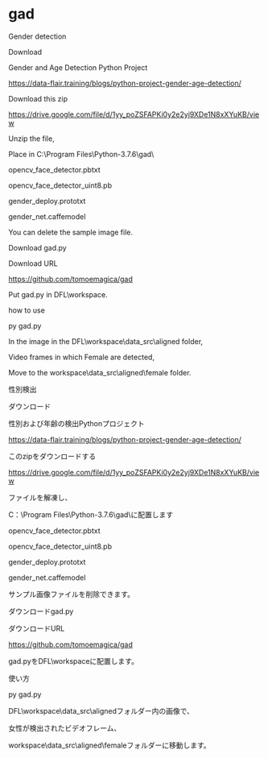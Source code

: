 # gad

 Gender detection
 
 Download
 
 Gender and Age Detection Python Project
 
 https://data-flair.training/blogs/python-project-gender-age-detection/
 
 Download this zip
 
 https://drive.google.com/file/d/1yy_poZSFAPKi0y2e2yj9XDe1N8xXYuKB/view
 
Unzip the file,

Place in C:\Program Files\Python-3.7.6\gad\

opencv_face_detector.pbtxt

opencv_face_detector_uint8.pb

gender_deploy.prototxt

gender_net.caffemodel

You can delete the sample image file.


Download gad.py

Download URL

https://github.com/tomoemagica/gad

Put gad.py in DFL\workspace.

how to use

py gad.py

In the image in the DFL\workspace\data_src\aligned folder,

Video frames in which Female are detected,

Move to the workspace\data_src\\aligned\female folder.


性別検出

ダウンロード

性別および年齢の検出Pythonプロジェクト

https://data-flair.training/blogs/python-project-gender-age-detection/

このzipをダウンロードする

https://drive.google.com/file/d/1yy_poZSFAPKi0y2e2yj9XDe1N8xXYuKB/view

ファイルを解凍し、

C：\Program Files\Python-3.7.6\gad\に配置します

opencv_face_detector.pbtxt

opencv_face_detector_uint8.pb

gender_deploy.prototxt

gender_net.caffemodel

サンプル画像ファイルを削除できます。

ダウンロードgad.py

ダウンロードURL

https://github.com/tomoemagica/gad

gad.pyをDFL\workspaceに配置します。

使い方

py gad.py

DFL\workspace\data_src\alignedフォルダー内の画像で、

女性が検出されたビデオフレーム、

workspace\data_src\\aligned\femaleフォルダーに移動します。
